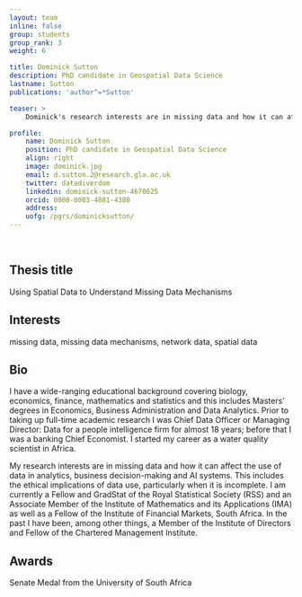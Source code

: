 ```yaml
---
layout: team
inline: false
group: students
group_rank: 3
weight: 6

title: Dominick Sutton
description: PhD candidate in Geospatial Data Science
lastname: Sutton
publications: 'author^=*Sutton'

teaser: >
    Dominick's research interests are in missing data and how it can affect the use of data in analytics, business decision-making and AI systems.

profile:
    name: Dominick Sutton
    position: PhD candidate in Geospatial Data Science
    align: right
    image: dominick.jpg
    email: d.sutton.2@research.gla.ac.uk
    twitter: datadiverdom
    linkedin: dominick-sutton-4670625
    orcid: 0000-0003-4881-4380
    address:
    uofg: /pgrs/dominicksutton/
---
```

<br>

## Thesis title
Using Spatial Data to Understand Missing Data Mechanisms

## Interests 
missing data, missing data mechanisms, network data, spatial data

## Bio
I have a wide-ranging educational background covering biology, economics, finance, mathematics and statistics and this includes Masters’ degrees in Economics, Business Administration and Data Analytics. Prior to taking up full-time academic research I was Chief Data Officer or Managing Director: Data for a people intelligence firm for almost 18 years; before that I was a banking Chief Economist. I started my career as a water quality scientist in Africa.

My research interests are in missing data and how it can affect the use of data in analytics, business decision-making and AI systems. This includes the ethical implications of data use, particularly when it is incomplete. I am currently a Fellow and GradStat of the Royal Statistical Society (RSS) and an Associate Member of the Institute of Mathematics and its Applications (IMA) as well as a Fellow of the Institute of Financial Markets, South Africa.  In the past I have been, among other things, a Member of the Institute of Directors and Fellow of the Chartered Management Institute.

## Awards
Senate Medal from the University of South Africa